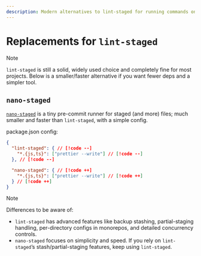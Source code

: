 ```yaml
---
description: Modern alternatives to lint-staged for running commands on staged Git files
---
```


# Replacements for `lint-staged`

> [!NOTE]
> `lint-staged` is still a solid, widely used choice and completely fine for most projects. Below is a smaller/faster alternative if you want fewer deps and a simpler tool.

## `nano-staged`

[`nano-staged`](https://www.npmjs.com/package/nano-staged) is a tiny pre-commit runner for staged (and more) files; much smaller and faster than `lint-staged`, with a simple config.

package.json config:

```json
{
  "lint-staged": { // [!code --]
    "*.{js,ts}": ["prettier --write"] // [!code --]
  }, // [!code --]

  "nano-staged": { // [!code ++]
    "*.{js,ts}": ["prettier --write"] // [!code ++]
  } // [!code ++]
}
```

> [!NOTE]
> Differences to be aware of:
> - `lint-staged` has advanced features like backup stashing, partial-staging handling, per-directory configs in monorepos, and detailed concurrency controls.
> - `nano-staged` focuses on simplicity and speed. If you rely on `lint-staged`’s stash/partial-staging features, keep using `lint-staged`.